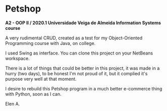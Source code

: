 # Petshop

**A2 - OOP II / 2020.1
Universidade Veiga de Almeida
Information Systems course**

A very rudimental CRUD, created as a test for my Object-Oriented Programming course with Java, on college.

I used Swing as interface.  You can clone this project on your NetBeans workspace.

There is a lot of things that could be better in this project, it was made in a hurry (two days), to be honest I'm not proud of it, but it complied it's purpose very well at that moment.

I desire to rebuild this Petshop program in a much better e-commerce  thing with Python, soon as I can.

Elen A.
